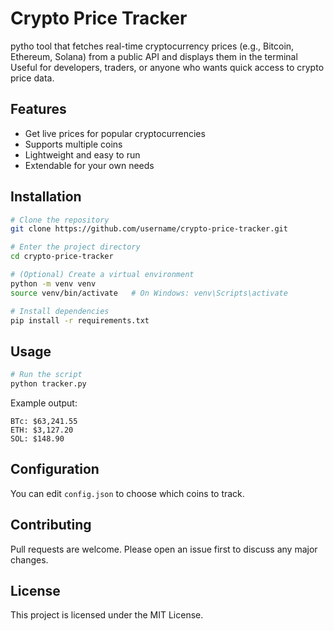 # Crypto Price Tracker

  pytho tool that fetches real-time cryptocurrency prices (e.g., Bitcoin, Ethereum, Solana) from a public API and displays them in the terminal 
Useful for developers, traders, or anyone who wants quick access to crypto price data.

## Features
- Get live prices for popular cryptocurrencies
- Supports multiple coins
- Lightweight and easy to run
- Extendable for your own needs

## Installation
```bash
# Clone the repository
git clone https://github.com/username/crypto-price-tracker.git

# Enter the project directory
cd crypto-price-tracker

# (Optional) Create a virtual environment
python -m venv venv
source venv/bin/activate   # On Windows: venv\Scripts\activate

# Install dependencies
pip install -r requirements.txt
```

## Usage
```bash
# Run the script
python tracker.py
```

Example output:
```
BTc: $63,241.55
ETH: $3,127.20
SOL: $148.90
```

## Configuration
You can edit `config.json` to choose which coins to track.

## Contributing
Pull requests are welcome. Please open an issue first to discuss any major changes.

## License
This project is licensed under the MIT License.
